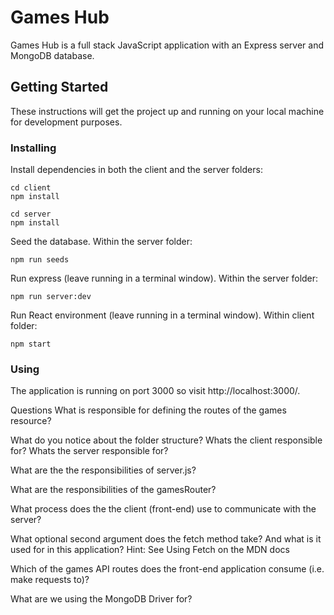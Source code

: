 # Games Hub

Games Hub is a full stack JavaScript application with an Express server and MongoDB database.

## Getting Started

These instructions will get the project up and running on your local machine for development purposes.

### Installing

Install dependencies in both the client and the server folders:

```
cd client
npm install

cd server
npm install
```

Seed the database.  Within the server folder:

```
npm run seeds
```

Run express (leave running in a terminal window).  Within the server folder:

```
npm run server:dev
```

Run React environment (leave running in a terminal window).  Within client folder:

```
npm start
```

### Using

The application is running on port 3000 so visit http://localhost:3000/.


Questions
What is responsible for defining the routes of the games resource?

 <!-- express framework in server.js  -->

What do you notice about the folder structure? Whats the client 
responsible for? Whats the server responsible for?

<!-- Client folder containers the games container and all of the game components which hold the props passed down from the container.
This is all the client side(frontend) files.Server is the middle layer between front end and the backend which passes data back and forth based on requests made from the front end. -->



What are the the responsibilities of server.js?

<!-- Server.js is the file that acts as go between for datbase(mongo) and front end using express.  -->

What are the responsibilities of the gamesRouter?

<!-- to keep restful routes to the browser to stop repitition and keep the code dry -->

What process does the the client (front-end) use to communicate with the server?

<!-- Http requests made from browser -->

What optional second argument does the fetch method take? And what is it used for in this application? Hint: See Using Fetch on the MDN docs


<!-- an init object that allows you to control a number of different settings: -->

Which of the games API routes does the front-end application consume (i.e. make requests to)?

<!-- get route -->

What are we using the MongoDB Driver for?


<!-- To allow our js.node applications connect to MongoDB and work with data  -->

